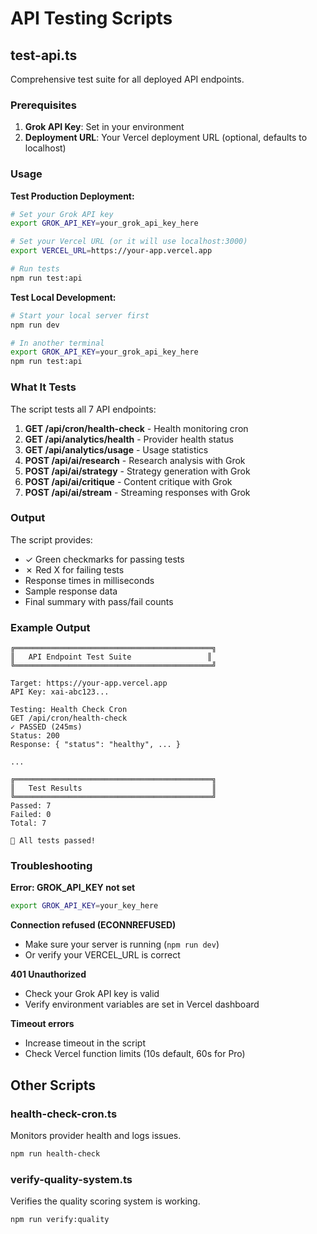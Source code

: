 # API Testing Scripts

## test-api.ts

Comprehensive test suite for all deployed API endpoints.

### Prerequisites

1. **Grok API Key**: Set in your environment
2. **Deployment URL**: Your Vercel deployment URL (optional, defaults to localhost)

### Usage

**Test Production Deployment:**
```bash
# Set your Grok API key
export GROK_API_KEY=your_grok_api_key_here

# Set your Vercel URL (or it will use localhost:3000)
export VERCEL_URL=https://your-app.vercel.app

# Run tests
npm run test:api
```

**Test Local Development:**
```bash
# Start your local server first
npm run dev

# In another terminal
export GROK_API_KEY=your_grok_api_key_here
npm run test:api
```

### What It Tests

The script tests all 7 API endpoints:

1. **GET /api/cron/health-check** - Health monitoring cron
2. **GET /api/analytics/health** - Provider health status
3. **GET /api/analytics/usage** - Usage statistics
4. **POST /api/ai/research** - Research analysis with Grok
5. **POST /api/ai/strategy** - Strategy generation with Grok
6. **POST /api/ai/critique** - Content critique with Grok
7. **POST /api/ai/stream** - Streaming responses with Grok

### Output

The script provides:
- ✓ Green checkmarks for passing tests
- ✗ Red X for failing tests
- Response times in milliseconds
- Sample response data
- Final summary with pass/fail counts

### Example Output

```
╔════════════════════════════════════════════╗
║   API Endpoint Test Suite                 ║
╚════════════════════════════════════════════╝

Target: https://your-app.vercel.app
API Key: xai-abc123...

Testing: Health Check Cron
GET /api/cron/health-check
✓ PASSED (245ms)
Status: 200
Response: { "status": "healthy", ... }

...

╔════════════════════════════════════════════╗
║   Test Results                             ║
╚════════════════════════════════════════════╝
Passed: 7
Failed: 0
Total: 7

🎉 All tests passed!
```

### Troubleshooting

**Error: GROK_API_KEY not set**
```bash
export GROK_API_KEY=your_key_here
```

**Connection refused (ECONNREFUSED)**
- Make sure your server is running (`npm run dev`)
- Or verify your VERCEL_URL is correct

**401 Unauthorized**
- Check your Grok API key is valid
- Verify environment variables are set in Vercel dashboard

**Timeout errors**
- Increase timeout in the script
- Check Vercel function limits (10s default, 60s for Pro)

## Other Scripts

### health-check-cron.ts
Monitors provider health and logs issues.

```bash
npm run health-check
```

### verify-quality-system.ts
Verifies the quality scoring system is working.

```bash
npm run verify:quality
```
